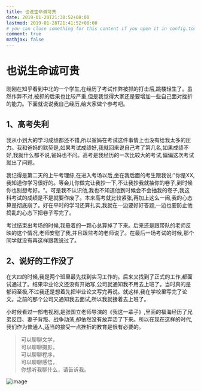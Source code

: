 ```yaml
---
title: 也说生命诚可贵
date: 2019-01-20T21:38:52+08:00
lastmod: 2019-01-28T21:41:52+08:00
# you can close something for this content if you open it in config.toml.
comment: true
mathjax: false
---
```


# 也说生命诚可贵

刚刚在知乎看到中北的一个学生,在经历了考试作弊被抓的打击后,跳楼轻生了。虽然作弊不对,被抓的后果也比较严重,但是我觉得大家还是要增加一些自己面对挫折的能力。下面就说说我自己经历,给大家做个参考吧。

## 1、高考失利

我从小到大的学习成绩都还不错,所以爸妈在考试这件事情上也没有给我太多的压力。我和爸妈的默契是,如果考试成绩好,我就回来说自己考了第几名,如果成绩不好,我就什么都不说,爸妈也不问。高考是我经历的一次比较大的考试,偏偏这次考试就出了问题。

我记得是第二天的上午考理综,在进入考场以后,坐在我后面的考生跟我说:"你是XX,我知道你学习很好的。等会儿你做完让我抄一下,不让我抄我就抽你的卷子,到时候你也别想考好。"。可是我不认识他,我也不知道他到时候会不会抽我的卷子,我这科考试的成绩是不是就要作废了。本来高考就比较紧张,再加上这么一闹,我的心态算是彻底崩了。好在平时的学习还算扎实,我就在一边要好好答题,一边也要防止他捣乱的心态下把卷子写完了。

考试结束出考场的时候,我悬着的一颗心总算掉了下来。后来还是跟带队的老师反映的这个情况,老师安慰了我,并且跟监考的老师说了。在最后一场考试的时候,那个同学就没有再这样跟我说过了。

## 2、说好的工作没了

在大四的时候,我是两个班里最先找到实习工作的。后来又找到了正式的工作,都面试通过了。结果毕业论文还没有开始写,公司就通知我不用去上班了。当时真的是郁闷至极,不过我还是想着先把毕业论文写完再说。就这样,我在学校里写完了论文。之前的那个公司又通知我去面试,所以我就接着去上班了。

小时候看过一部电视剧,是张国立老师导演的《我这一辈子》,里面的福海经历了兄弟反目、妻子背叛、战争动荡,却依然没有放弃活了下来。所以在现在这样的时代,我们作为普通人,适当的接受一点挫折的教育是很有必要的。

> 可以聊聊文学，   
> 可以聊聊摄影，    
> 可以聊聊程序，    
> 可以聊聊感悟，    
> 你想听我聊什么，请告诉我。     

![image](https://mmbiz.qpic.cn/mmbiz_jpg/IDHaWiaS8DJpDWaY4ZNTpQR4riciaVTEqPkpwGNwbmUxHUjv8licNxNlD9IEia7rCb8KYibdRWCiamYGRfetNW1CyqWTQ/0?wx_fmt=jpeg)